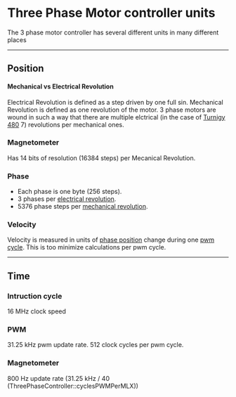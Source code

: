 # Three Phase Motor controller units

The 3 phase motor controller has several different units in many different places

-----

## Position<a name="pos"></a>

#### Mechanical vs Electrical Revolution<a name="revunit"></a>

Electrical Revolution is defined as a step driven by one full sin. 
Mechanical Revolution is defined as one revolution of the motor. 
3 phase motors are wound in such a way that there are multiple elctrical (in the case of [Turnigy 480](http://www.hobbyking.com/hobbyking/store/__19038__Turnigy_Park480_Brushless_Outrunner_1320kv.html) 7) revolutions per mechanical ones.

### Magnetometer<a name="mlx-steps"></a>

Has 14 bits of resolution (16384 steps) per Mecanical Revolution.

### Phase<a name="phase"></a>

- Each phase is one byte (256 steps).
- 3 phases per [electrical revolution](#revunit).
- 5376 phase steps per [mechanical revolution](#revunit).

### Velocity<a name="velocity"></a>

Velocity is measured in units of [phase position](#phase) change during one [pwm cycle](#pwm). This is too minimize calculations per pwm cycle.

-----

## Time<a name="time"></a>

### Intruction cycle<a name="clock"></a>

16 MHz clock speed

### PWM<a name="pwm"></a>

31.25 kHz pwm update rate. 512 clock cycles per pwm cycle.

### Magnetometer<a name="mlx-time"></a>

800 Hz update rate (31.25 kHz / 40 (ThreePhaseController::cyclesPWMPerMLX))

